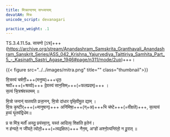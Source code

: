 ```yaml
---
title: मित्रवन्दनम् सन्ध्यायाम्
devatAH: मित्रः
unicode_script: devanagari

practice_weight: .1
---
```


TS.3.4.11.5a. सायणो [ऽत्र]+++(https://archive.org/stream/Anandashram_Samskrita_Granthavali_Anandashram_Sanskrit_Series/ASS_042_Krishna_Yajurvediya_Taittiriya_Samhita_Part_5_-_Kasinath_Sastri_Agase_1946#page/n311/mode/2up)+++।

{{< figure src="../../images/mitra.png" title="" class="thumbnail">}}

मि॒त्रस्य॑ चर्षणी॒+++(मनुष्य)+++धृतः॒  
श्रवो॑+++(=श्रव्यो)+++ दे॒वस्य॑ सान॒सिम्+++(=फलप्रदम्)+++ ।  
स॒त्यं चि॒त्रश्र॑वस्तमम् ॥

मि॒त्रो जनान्॑ यातयति प्रजा॒नन्, मि॒त्रो दा॑धार पृथि॒वीमु॒त द्याम् ।  
मि॒त्रः कृ॒ष्टीर्+++(=मानुषान्)+++ अनि॑मिषा॒+++(न्+अ)+++भि च॑ष्टे+++(=वीक्षते)+++, स॒त्याय॑ ह॒व्यं घृ॒तव॑द्विधेम॥

प्र स मि॑त्र॒ मर्तो॑ अस्तु॒ प्रय॑स्वा॒न्॒, यस्त॑ आदित्य॒ शिक्ष॑ति व्र॒तेन॑।  
न ह॑न्यते॒ न जी॑यते॒ त्वोतो॒+++(=त्वद्रक्षितः)+++ नैन॒म्, अꣳहो॑ अश्नो॒त्यन्ति॑तो॒ न दू॒रात् ॥
